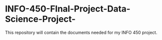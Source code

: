 # INFO-450-FInal-Project-Data-Science-Project-
This repository will contain the documents needed for my INFO 450 project. 
